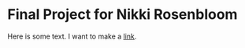 # Final Project for Nikki Rosenbloom

Here is some text. I want to make a [link](https://google.com).

